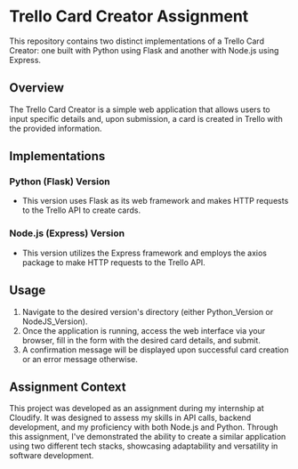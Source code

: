 # Trello Card Creator Assignment

This repository contains two distinct implementations of a Trello Card Creator: one built with Python using Flask and another with Node.js using Express.

## Overview

The Trello Card Creator is a simple web application that allows users to input specific details and, upon submission, a card is created in Trello with the provided information.

## Implementations

### Python (Flask) Version

 - This version uses Flask as its web framework and makes HTTP requests to the Trello API to create cards.

### Node.js (Express) Version

 - This version utilizes the Express framework and employs the axios package to make HTTP requests to the Trello API.

## Usage

1. Navigate to the desired version's directory (either Python_Version or NodeJS_Version).
2. Once the application is running, access the web interface via your browser, fill in the form with the desired card details, and submit.
3. A confirmation message will be displayed upon successful card creation or an error message otherwise.

## Assignment Context

This project was developed as an assignment during my internship at Cloudify. It was designed to assess my skills in API calls, backend development, and my proficiency with both Node.js and Python. Through this assignment, I've demonstrated the ability to create a similar application using two different tech stacks, showcasing adaptability and versatility in software development.
